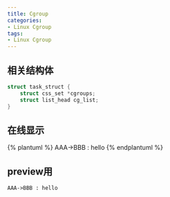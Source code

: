 ```yaml
---
title: Cgroup
categories: 
- Linux Cgroup
tags:
- Linux Cgroup
---
```


## 相关结构体
```c
struct task_struct {
    struct css_set *cgroups;
    struct list_head cg_list;
}
```

## 在线显示

{% plantuml %}
    AAA->BBB : hello
{% endplantuml %}


## preview用
```plantuml
AAA->BBB : hello
```
